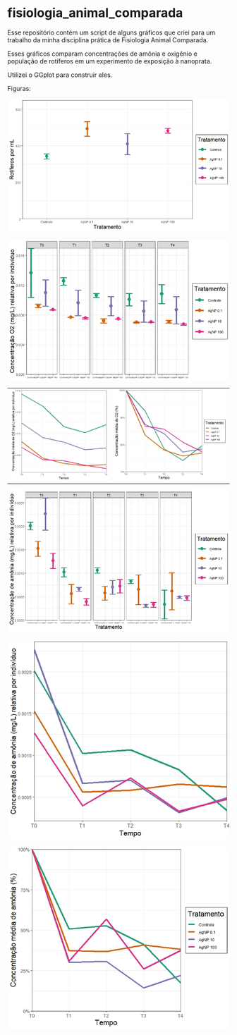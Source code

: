 # fisiologia_animal_comparada

Esse repositório contém um script de alguns gráficos que criei para um trabalho da minha disciplina prática de Fisiologia Animal Comparada.

Esses gráficos comparam concentrações de amônia e oxigênio e população de rotíferos em um experimento de exposição à nanoprata.

Utilizei o GGplot para construir eles.

Figuras:

![](https://raw.githubusercontent.com/afonsopoester/fisiologia_animal_comparada/main/Figure_3.jpeg)


![](https://raw.githubusercontent.com/afonsopoester/fisiologia_animal_comparada/main/Figure_4.jpeg)

|                                                                                                      |                                                                                                      |
|------------------------------------------------------------------------------------------------------|-------------------------------------------------------------------------------------------------------
| ![](https://raw.githubusercontent.com/afonsopoester/fisiologia_animal_comparada/main/Figure_5a.jpeg) | ![](https://raw.githubusercontent.com/afonsopoester/fisiologia_animal_comparada/main/Figure_5b.jpeg) |



![](https://raw.githubusercontent.com/afonsopoester/fisiologia_animal_comparada/main/Figure_6.jpeg)

![](https://raw.githubusercontent.com/afonsopoester/fisiologia_animal_comparada/main/Figure_7a.jpeg)

![](https://raw.githubusercontent.com/afonsopoester/fisiologia_animal_comparada/main/Figure_7b.jpeg)
